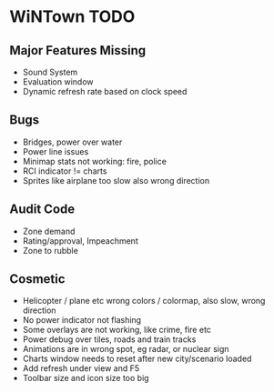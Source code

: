 # WiNTown TODO


## Major Features Missing
- Sound System
- Evaluation window
- Dynamic refresh rate based on clock speed


## Bugs
- Bridges, power over water
- Power line issues
- Minimap stats not working: fire, police
- RCI indicator != charts
- Sprites like airplane too slow also wrong direction

## Audit Code
- Zone demand
- Rating/approval, Impeachment
- Zone to rubble


## Cosmetic
- Helicopter / plane etc wrong colors / colormap, also slow, wrong direction
- No power indicator not flashing
- Some overlays are not working, like crime, fire etc
- Power debug over tiles, roads and train tracks
- Animations are in wrong spot, eg radar, or nuclear sign
- Charts window needs to reset after new city/scenario loaded
- Add refresh under view and F5
- Toolbar size and icon size too big


